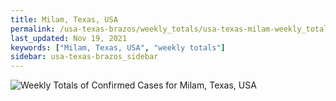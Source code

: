 ```yaml
---
title: Milam, Texas, USA
permalink: /usa-texas-brazos/weekly_totals/usa-texas-milam-weekly_totals.html
last_updated: Nov 19, 2021
keywords: ["Milam, Texas, USA", "weekly totals"]
sidebar: usa-texas-brazos_sidebar
---
```


![Weekly Totals of Confirmed Cases for Milam, Texas, USA](/covid_tracker/images/graphs/usa-texas-milam-weekly_totals_graph.png)
